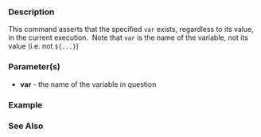### Description

This command asserts that the specified `var` exists, regardless to its value, in the current execution.  Note that `var` is the name of the variable, not its value (i.e. not `${...}`)

### Parameter(s)

- **var** \- the name of the variable in question

### Example

### See Also